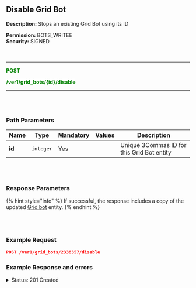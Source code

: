 ## Disable Grid Bot<br>

**Description:** Stops an existing Grid Bot using its ID<br>

**Permission:** BOTS_WRITEE<br>
**Security:** SIGNED<br>
<br>
<br>

-------- 

<mark style="color:green;background-color:white"> **POST**

<mark style="color:green;background-color:white"> **/ver1/grid_bots/{id}/disable**

-------- 

<br>
<br>

### Path Parameters<br>

| Name | Type |	Mandatory |	Values	| Description|
|------|------|-----------|-----------------|------------|
|**id**  | `integer` | Yes |	| Unique 3Commas ID for this Grid Bot entity |

<br>
<br>

### Response Parameters<br>

{% hint style="info" %}
If successful, the response includes a copy of the updated [Grid bot](./README.md) entity.
{% endhint %}

<br>
<br>

### Example Request<br>

```json
POST /ver1/grid_bots/2338357/disable
```

### Example Response and errors

<details>
<summary>Status: 201 Created</summary><br>

```json
{
    "id": 2338357,
    "account_id": 32833909,
    "account_name": "My Binance",
    "is_enabled": false,
    "grids_quantity": "81",
    "created_at": "2024-10-03T19:53:35.530Z",
    "updated_at": "2024-10-04T12:56:30.912Z",
    "strategy_type": "manual",
    "upper_stop_loss_enabled": false,
    "lower_stop_loss_enabled": false,
    "note": null,
    "editable": false,
    "lower_price": "0.016352",
    "lower_stop_loss_price": null,
    "lower_stop_loss_action": "stop_bot",
    "upper_price": "0.022503",
    "upper_stop_loss_price": null,
    "upper_stop_loss_action": "stop_bot",
    "quantity_per_grid": "20.0",
    "leverage_type": "cross",
    "leverage_custom_value": "10.0",
    "name": "VETUSDT/BNFCR",
    "pair": "BNFCR_VETUSDT",
    "start_price": "0.021968",
    "grid_price_step": "1.00399920581210916146041542739112586575949572812639182",
    "current_profit": "1.9739482002440976",
    "current_profit_usd": "1.9739482002440976",
    "total_profits_count": "17",
    "bought_volume": "0.0",
    "sold_volume": "0.0",
    "profit_percentage": "0.1234688657622554423137524222839342",
    "current_price": "0.022341",
    "max_active_buy_lines": "81",
    "max_active_sell_lines": "81",
    "order_currency_type": "quote",
    "profit_currency_type": "quote",
    "trailing_up_enabled": "true",
    "grid_type": "geometric",
    "investment_base_currency": "0.0",
    "investment_quote_currency": "0.0",
    "unrealized_profit_loss": "0.0",
    "current_profit_loss": null,
    "current_profit_loss_percent": null,
    "orderbook_price_currency": "BNFCR",
    "expansion_down_enabled": "false",
    "expansion_down_stop_price": null,
    "grid_lines": [
        {
            "id": 256427632,
            "price": "0.018506",
            "side": null,
            "order_placed": false
        },
        ...
        {
            "id": 256427679,
            "price": "0.022325",
            "side": null,
            "order_placed": false
        }
    ]
}
```

